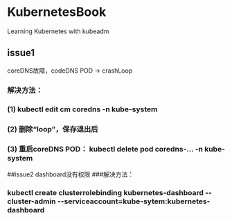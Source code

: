 # KubernetesBook
Learning Kubernetes with kubeadm

## issue1
coreDNS故障，codeDNS POD -> crashLoop
### 解决方法： 
### (1) kubectl edit cm coredns -n kube-system
### (2) 删除“loop”，保存退出后
### (3) 重启coreDNS POD： kubectl delete pod coredns-... -n kube-system

##issue2
dashboard没有权限
###解决方法： 
### kubectl create clusterrolebinding kubernetes-dashboard --cluster-admin --serviceaccount=kube-sytem:kubernetes-dashboard

##


